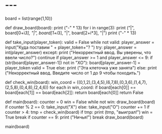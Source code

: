 # ---
board = list(range(1,10))

def draw_board(board):
    print ("-" * 13)
    for i in range(3):
        print ("|", board[0+i*3], "|", board[1+i*3], "|", board[2+i*3], "|")
        print ("-" * 13)

def take_input(player_token):
    valid = False
    while not valid:
        player_answer = input("Куда поставим " + player_token+"? ")
        try:
            player_answer = int(player_answer)
        except:
            print ("Некорректный ввод. Вы уверены, что ввели число?")
            continue
        if player_answer >= 1 and player_answer <= 9:
            if (str(board[player_answer-1]) not in "XO"):
                board[player_answer-1] = player_token
                valid = True
            else:
                print ("Эта клеточка уже занята")
        else:
            print ("Некорректный ввод. Введите число от 1 до 9 чтобы походить.")

def check_win(board):
    win_coord = ((0,1,2),(3,4,5),(6,7,8),(0,3,6),(1,4,7),(2,5,8),(0,4,8),(2,4,6))
    for each in win_coord:
        if board[each[0]] == board[each[1]] == board[each[2]]:
            return board[each[0]]
    return False

def main(board):
    counter = 0
    win = False
    while not win:
        draw_board(board)
        if counter % 2 == 0:
            take_input("X")
        else:
            take_input("O")
        counter += 1
        if counter > 4:
            tmp = check_win(board)
            if tmp:
                print (tmp, "выиграл!")
                win = True
                break
        if counter == 9:
            print ("Ничья!")
            break
    draw_board(board)

main(board)
